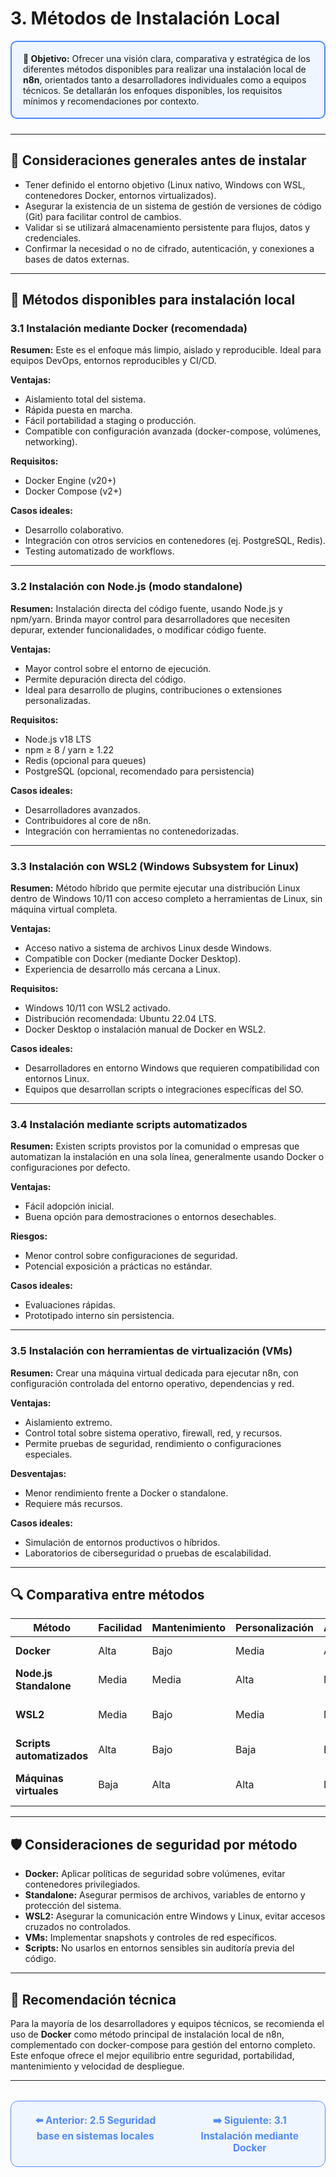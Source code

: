 # 3. Métodos de Instalación Local

<div style="border: 2px solid #4F8AFA; border-radius: 10px; background: #f0f6ff; padding: 18px; margin-bottom: 24px;">
  <strong>🎯 Objetivo:</strong> Ofrecer una visión clara, comparativa y estratégica de los diferentes métodos disponibles para realizar una instalación local de <b>n8n</b>, orientados tanto a desarrolladores individuales como a equipos técnicos. Se detallarán los enfoques disponibles, los requisitos mínimos y recomendaciones por contexto.
</div>

---

## 📌 Consideraciones generales antes de instalar

- Tener definido el entorno objetivo (Linux nativo, Windows con WSL, contenedores Docker, entornos virtualizados).
- Asegurar la existencia de un sistema de gestión de versiones de código (Git) para facilitar control de cambios.
- Validar si se utilizará almacenamiento persistente para flujos, datos y credenciales.
- Confirmar la necesidad o no de cifrado, autenticación, y conexiones a bases de datos externas.

---

## 🧰 Métodos disponibles para instalación local

### 3.1 Instalación mediante Docker (recomendada)

**Resumen:** Este es el enfoque más limpio, aislado y reproducible. Ideal para equipos DevOps, entornos reproducibles y CI/CD.

**Ventajas:**
- Aislamiento total del sistema.
- Rápida puesta en marcha.
- Fácil portabilidad a staging o producción.
- Compatible con configuración avanzada (docker-compose, volúmenes, networking).

**Requisitos:**
- Docker Engine (v20+)
- Docker Compose (v2+)

**Casos ideales:**
- Desarrollo colaborativo.
- Integración con otros servicios en contenedores (ej. PostgreSQL, Redis).
- Testing automatizado de workflows.

---

### 3.2 Instalación con Node.js (modo standalone)

**Resumen:** Instalación directa del código fuente, usando Node.js y npm/yarn. Brinda mayor control para desarrolladores que necesiten depurar, extender funcionalidades, o modificar código fuente.

**Ventajas:**
- Mayor control sobre el entorno de ejecución.
- Permite depuración directa del código.
- Ideal para desarrollo de plugins, contribuciones o extensiones personalizadas.

**Requisitos:**
- Node.js v18 LTS
- npm ≥ 8 / yarn ≥ 1.22
- Redis (opcional para queues)
- PostgreSQL (opcional, recomendado para persistencia)

**Casos ideales:**
- Desarrolladores avanzados.
- Contribuidores al core de n8n.
- Integración con herramientas no contenedorizadas.

---

### 3.3 Instalación con WSL2 (Windows Subsystem for Linux)

**Resumen:** Método híbrido que permite ejecutar una distribución Linux dentro de Windows 10/11 con acceso completo a herramientas de Linux, sin máquina virtual completa.

**Ventajas:**
- Acceso nativo a sistema de archivos Linux desde Windows.
- Compatible con Docker (mediante Docker Desktop).
- Experiencia de desarrollo más cercana a Linux.

**Requisitos:**
- Windows 10/11 con WSL2 activado.
- Distribución recomendada: Ubuntu 22.04 LTS.
- Docker Desktop o instalación manual de Docker en WSL2.

**Casos ideales:**
- Desarrolladores en entorno Windows que requieren compatibilidad con entornos Linux.
- Equipos que desarrollan scripts o integraciones específicas del SO.

---

### 3.4 Instalación mediante scripts automatizados

**Resumen:** Existen scripts provistos por la comunidad o empresas que automatizan la instalación en una sola línea, generalmente usando Docker o configuraciones por defecto.

**Ventajas:**
- Fácil adopción inicial.
- Buena opción para demostraciones o entornos desechables.

**Riesgos:**
- Menor control sobre configuraciones de seguridad.
- Potencial exposición a prácticas no estándar.

**Casos ideales:**
- Evaluaciones rápidas.
- Prototipado interno sin persistencia.

---

### 3.5 Instalación con herramientas de virtualización (VMs)

**Resumen:** Crear una máquina virtual dedicada para ejecutar n8n, con configuración controlada del entorno operativo, dependencias y red.

**Ventajas:**
- Aislamiento extremo.
- Control total sobre sistema operativo, firewall, red, y recursos.
- Permite pruebas de seguridad, rendimiento o configuraciones especiales.

**Desventajas:**
- Menor rendimiento frente a Docker o standalone.
- Requiere más recursos.

**Casos ideales:**
- Simulación de entornos productivos o híbridos.
- Laboratorios de ciberseguridad o pruebas de escalabilidad.

---

## 🔍 Comparativa entre métodos

| Método                | Facilidad | Mantenimiento | Personalización | Aislamiento | Ideal para                  |
|-----------------------|-----------|---------------|-----------------|-------------|----------------------------|
| **Docker**            | Alta      | Bajo          | Media           | Alta        | Desarrollo y staging       |
| **Node.js Standalone**| Media     | Media         | Alta            | Media       | Contribución, extensión    |
| **WSL2**              | Media     | Bajo          | Media           | Media       | Windows con entorno Linux  |
| **Scripts automatizados**| Alta   | Bajo          | Baja            | Baja        | Evaluaciones rápidas       |
| **Máquinas virtuales**| Baja      | Alta          | Alta            | Muy alta    | Simulación de entornos reales |

---

## 🛡️ Consideraciones de seguridad por método

- **Docker:** Aplicar políticas de seguridad sobre volúmenes, evitar contenedores privilegiados.
- **Standalone:** Asegurar permisos de archivos, variables de entorno y protección del sistema.
- **WSL2:** Asegurar la comunicación entre Windows y Linux, evitar accesos cruzados no controlados.
- **VMs:** Implementar snapshots y controles de red específicos.
- **Scripts:** No usarlos en entornos sensibles sin auditoría previa del código.

---

## 📘 Recomendación técnica

Para la mayoría de los desarrolladores y equipos técnicos, se recomienda el uso de **Docker** como método principal de instalación local de n8n, complementado con docker-compose para gestión del entorno completo. Este enfoque ofrece el mejor equilibrio entre seguridad, portabilidad, mantenimiento y velocidad de despliegue.

---

<div align="center" style="border: 1px solid #4F8AFA; border-radius: 12px; padding: 20px; background: #f0f6ff; margin-top: 32px; display: flex; justify-content: center; gap: 32px;">
  <a href="../Requisitos-Previos/2.5.%20Seguridad%20base%20en%20sistemas%20locales.md" style="text-decoration:none; font-weight: bold; color: #4F8AFA; font-size: 1.1em;">⬅️ Anterior: 2.5 Seguridad base en sistemas locales</a>
  <a href="3.1.%20Instalacion%20mediante%20Docker.md" style="text-decoration:none; font-weight: bold; color: #4F8AFA; font-size: 1.1em;">➡️ Siguiente: 3.1 Instalación mediante Docker</a>
</div>